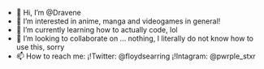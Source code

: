- 👋 Hi, I’m @Dravene
- 👀 I’m interested in anime, manga and videogames in general!
- 🌱 I’m currently learning how to actually code, lol
- 💞️ I’m looking to collaborate on ... nothing, I literally do not know how to use this, sorry
- 📫 How to reach me: 
¡!Twitter: @floydsearring 
¡!Intagram: @pwrple_stxr

<!---
Dravene/Dravene is a ✨ special ✨ repository because its `README.md` (this file) appears on your GitHub profile.
You can click the Preview link to take a look at your changes.
--->
